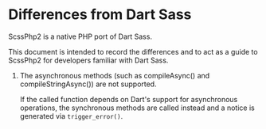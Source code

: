 # Differences from Dart Sass

ScssPhp2 is a native PHP port of Dart Sass.

This document is intended to record the differences and to act as a guide to
ScssPhp2 for developers familiar with Dart Sass.

1. The asynchronous methods (such as compileAsync() and compileStringAsync())
   are not supported.

   If the called function depends on Dart's support for asynchronous operations,
   the synchronous methods are called instead and a notice is generated via
   `trigger_error()`.
